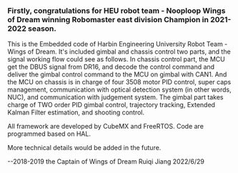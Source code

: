 ### Firstly, congratulations for HEU robot team - Nooploop Wings of Dream winning Robomaster east division Champion in 2021-2022 season.

This is the Embedded code of Harbin Engineering University Robot Team - Wings of Dream. It's included gimbal and chassis control two parts, and the signal working flow could see as follows. In chassis control part, the MCU get the DBUS signal from DR16, and decode the control command and deliver the gimbal control command to the MCU on gimbal with CAN1. And the MCU on chassis is in charge of four 3508 motor PID control, super caps management, communication with optical detection system (in other words, NUC), and communication with judgement system. The gimbal part takes charge of TWO order PID gimbal control, trajectory tracking, Extended Kalman Filter estimation, and shooting control.

All framework are developed by CubeMX and FreeRTOS. Code are programmed based on HAL.

More technical details would be added in the future.


--2018-2019 the Captain of Wings of Dream 
					Ruiqi Jiang 2022/6/29
